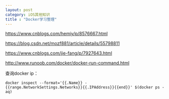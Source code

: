 ```yaml
---
layout: post
category: iOS其他知识
title : "Docker学习整理"
---
```




https://www.cnblogs.com/hemiy/p/8576667.html

https://blog.csdn.net/mozf881/article/details/55798811

https://www.cnblogs.com/jie-fang/p/7927643.html

http://www.runoob.com/docker/docker-run-command.html



查询docker ip：

```
docker inspect --format='{{.Name}} - {{range.NetworkSettings.Networks}}{{.IPAddress}}{{end}}' $(docker ps -aq)
```

